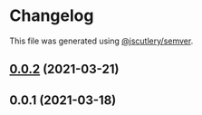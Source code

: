 # Changelog

This file was generated using [@jscutlery/semver](https://github.com/jscutlery/semver).

## [0.0.2](https://github.com/juicycleff/ultimate-backend/compare/v0.0.1...v0.0.2) (2021-03-21)

## 0.0.1 (2021-03-18)
